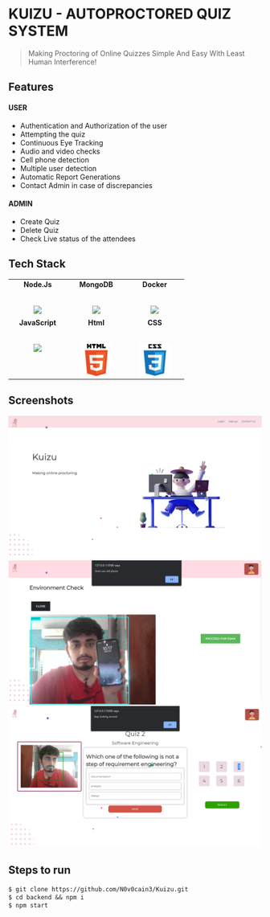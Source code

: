 # KUIZU - AUTOPROCTORED QUIZ SYSTEM

> Making Proctoring of Online Quizzes Simple And Easy With Least Human Interference!

## Features

#### USER
- Authentication and Authorization of the user 
- Attempting the quiz 
- Continuous Eye Tracking
- Audio and video checks 
- Cell phone detection
- Multiple user detection
- Automatic Report Generations
- Contact Admin in case of discrepancies

#### ADMIN
- Create Quiz
- Delete Quiz
- Check Live status of the attendees

## Tech Stack

<table>
  <tbody>
     <tr valign="top">
      <td width="25%" align="center">
        <span><strong>Node.Js</strong></span><br><br><br>
        <img height="64px" src="https://media4.giphy.com/media/kdFc8fubgS31b8DsVu/giphy.webp?cid=ecf05e4738j93oyh3h3jasxmeis5jyt0avnmkz236xwcqgim&rid=giphy.webp&ct=s">
      </td>
       <td width="25%" align="center">
        <span><strong>MongoDB</strong></span><br><br><br>
        <img height="64px" src="https://media0.giphy.com/media/wgFWLRiND4bkyYR4IN/200w.webp?cid=ecf05e4738j93oyh3h3jasxmeis5jyt0avnmkz236xwcqgim&rid=200w.webp&ct=s">
      </td>
       <td width="25%" align="center">
        <span><strong>Docker</strong></span><br><br><br>
        <img height="64px" src="https://www.docker.com/sites/default/files/d8/styles/role_icon/public/2019-07/Docker-Logo-White-RGB_Vertical-BG_0.png?itok=8Tuac9I3">
      </td>
    </tr>
    <tr valign="top">
      <td width="25%" align="center">
        <span><strong>JavaScript</strong></span><br><br><br>
        <img height="64px" src="https://cdn.svgporn.com/logos/javascript.svg">
      </td>
           <td width="25%" align="center">
        <span><strong>Html</strong></span><br><br><br>
        <img height="64px" src="https://raw.githubusercontent.com/github/explore/80688e429a7d4ef2fca1e82350fe8e3517d3494d/topics/html/html.png">
      </td>
       <td width="25%" align="center">
        <span><strong>CSS</strong></span><br><br><br>
        <img height="64px" src="https://raw.githubusercontent.com/github/explore/80688e429a7d4ef2fca1e82350fe8e3517d3494d/topics/css/css.png">
      </td>
    </tr>
    
    
    

  </tbody>
</table>

## Screenshots
<img src="./frontend/assets/img1.png" alt="Project Screenshots">

<img src="./frontend/assets/phone.png" alt="Project Screenshots">

<img src="./frontend/assets/stop.png" alt="Project Screenshots">

## Steps to run
```
$ git clone https://github.com/N0v0cain3/Kuizu.git
$ cd backend && npm i 
$ npm start
```

